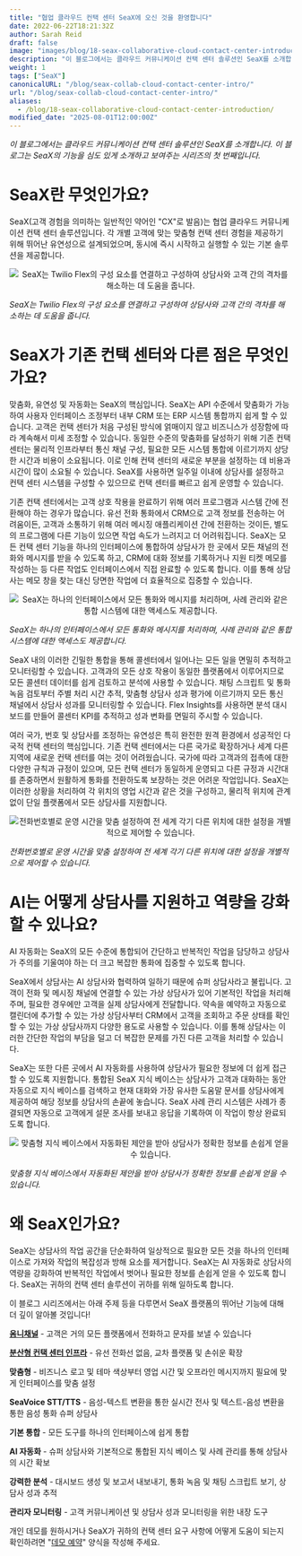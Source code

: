 ```yaml
---
title: "협업 클라우드 컨택 센터 SeaX에 오신 것을 환영합니다"
date: 2022-06-22T18:21:32Z
author: Sarah Reid
draft: false
image: "images/blog/18-seax-collaborative-cloud-contact-center-introduction/SeaX_future.png"
description: "이 블로그에서는 클라우드 커뮤니케이션 컨택 센터 솔루션인 SeaX를 소개합니다. 이 블로그는 SeaX를 소개하는 시리즈의 첫 번째입니다."
weight: 1
tags: ["SeaX"]
canonicalURL: "/blog/seax-collab-cloud-contact-center-intro/"
url: "/blog/seax-collab-cloud-contact-center-intro/"
aliases: 
  - /blog/18-seax-collaborative-cloud-contact-center-introduction/
modified_date: "2025-08-01T12:00:00Z"
---
```


*이 블로그에서는 클라우드 커뮤니케이션 컨택 센터 솔루션인 SeaX를 소개합니다. 이 블로그는 SeaX의 기능을 심도 있게 소개하고 보여주는 시리즈의 첫 번째입니다.*

# SeaX란 무엇인가요?

SeaX(고객 경험을 의미하는 일반적인 약어인 "CX"로 발음)는 협업 클라우드 커뮤니케이션 컨택 센터 솔루션입니다. 각 개별 고객에 맞는 맞춤형 컨택 센터 경험을 제공하기 위해 뛰어난 유연성으로 설계되었으며, 동시에 즉시 시작하고 실행할 수 있는 기본 솔루션을 제공합니다.

<center>
<img src="/images/blog/18-seax-collaborative-cloud-contact-center-introduction/seax-vs-flex.gif" alt="SeaX는 Twilio Flex의 구성 요소를 연결하고 구성하여 상담사와 고객 간의 격차를 해소하는 데 도움을 줍니다.">
</center>

*SeaX는 Twilio Flex의 구성 요소를 연결하고 구성하여 상담사와 고객 간의 격차를 해소하는 데 도움을 줍니다.*

# SeaX가 기존 컨택 센터와 다른 점은 무엇인가요?

맞춤화, 유연성 및 자동화는 SeaX의 핵심입니다. SeaX는 API 수준에서 맞춤화가 가능하여 사용자 인터페이스 조정부터 내부 CRM 또는 ERP 시스템 통합까지 쉽게 할 수 있습니다. 고객은 컨택 센터가 처음 구성된 방식에 얽매이지 않고 비즈니스가 성장함에 따라 계속해서 미세 조정할 수 있습니다. 동일한 수준의 맞춤화를 달성하기 위해 기존 컨택 센터는 물리적 인프라부터 통신 채널 구성, 필요한 모든 시스템 통합에 이르기까지 상당한 시간과 비용이 소요됩니다. 이로 인해 컨택 센터의 새로운 부분을 설정하는 데 비용과 시간이 많이 소요될 수 있습니다. SeaX를 사용하면 일주일 이내에 상담사를 설정하고 컨택 센터 시스템을 구성할 수 있으므로 컨택 센터를 빠르고 쉽게 운영할 수 있습니다.

기존 컨택 센터에서는 고객 상호 작용을 완료하기 위해 여러 프로그램과 시스템 간에 전환해야 하는 경우가 많습니다. 유선 전화 통화에서 CRM으로 고객 정보를 전송하는 어려움이든, 고객과 소통하기 위해 여러 메시징 애플리케이션 간에 전환하는 것이든, 별도의 프로그램에 다른 기능이 있으면 작업 속도가 느려지고 더 어려워집니다. SeaX는 모든 컨택 센터 기능을 하나의 인터페이스에 통합하여 상담사가 한 곳에서 모든 채널의 전화와 메시지를 받을 수 있도록 하고, CRM에 대화 정보를 기록하거나 지원 티켓 메모를 작성하는 등 다른 작업도 인터페이스에서 직접 완료할 수 있도록 합니다. 이를 통해 상담사는 메모 창을 찾는 대신 당면한 작업에 더 효율적으로 집중할 수 있습니다.

<center>
<img src="/images/blog/18-seax-collaborative-cloud-contact-center-introduction/one-interface.png" alt="SeaX는 하나의 인터페이스에서 모든 통화와 메시지를 처리하며, 사례 관리와 같은 통합 시스템에 대한 액세스도 제공합니다.">
</center>

*SeaX는 하나의 인터페이스에서 모든 통화와 메시지를 처리하며, 사례 관리와 같은 통합 시스템에 대한 액세스도 제공합니다.*

SeaX 내의 이러한 긴밀한 통합을 통해 콜센터에서 일어나는 모든 일을 면밀히 추적하고 모니터링할 수 있습니다. 고객과의 모든 상호 작용이 동일한 플랫폼에서 이루어지므로 모든 콜센터 데이터를 쉽게 검토하고 분석에 사용할 수 있습니다. 채팅 스크립트 및 통화 녹음 검토부터 주별 처리 시간 추적, 맞춤형 상담사 성과 평가에 이르기까지 모든 통신 채널에서 상담사 성과를 모니터링할 수 있습니다. Flex Insights를 사용하면 분석 대시보드를 만들어 콜센터 KPI를 추적하고 성과 변화를 면밀히 주시할 수 있습니다.

여러 국가, 번호 및 상담사를 조정하는 유연성은 특히 완전한 원격 환경에서 성공적인 다국적 컨택 센터의 핵심입니다. 기존 컨택 센터에서는 다른 국가로 확장하거나 세계 다른 지역에 새로운 컨택 센터를 여는 것이 어려웠습니다. 국가에 따라 고객과의 접촉에 대한 다양한 규칙과 규정이 있으며, 모든 컨택 센터가 동일하게 운영되고 다른 규정과 시간대를 존중하면서 원활하게 통화를 전환하도록 보장하는 것은 어려운 작업입니다. SeaX는 이러한 상황을 처리하여 각 위치의 영업 시간과 같은 것을 구성하고, 물리적 위치에 관계없이 단일 플랫폼에서 모든 상담사를 지원합니다.

<center>
<img src="/images/blog/18-seax-collaborative-cloud-contact-center-introduction/hours.png" alt="전화번호별로 운영 시간을 맞춤 설정하여 전 세계 각기 다른 위치에 대한 설정을 개별적으로 제어할 수 있습니다.">
</center>

*전화번호별로 운영 시간을 맞춤 설정하여 전 세계 각기 다른 위치에 대한 설정을 개별적으로 제어할 수 있습니다.*

# AI는 어떻게 상담사를 지원하고 역량을 강화할 수 있나요?

AI 자동화는 SeaX의 모든 수준에 통합되어 간단하고 반복적인 작업을 담당하고 상담사가 주의를 기울여야 하는 더 크고 복잡한 통화에 집중할 수 있도록 합니다.

SeaX에서 상담사는 AI 상담사와 협력하여 일하기 때문에 슈퍼 상담사라고 불립니다. 고객이 전화 및 메시징 채널에 연결할 수 있는 가상 상담사가 있어 기본적인 작업을 처리해 주며, 필요한 경우에만 고객을 실제 상담사에게 전달합니다. 약속을 예약하고 자동으로 캘린더에 추가할 수 있는 가상 상담사부터 CRM에서 고객을 조회하고 주문 상태를 확인할 수 있는 가상 상담사까지 다양한 용도로 사용할 수 있습니다. 이를 통해 상담사는 이러한 간단한 작업의 부담을 덜고 더 복잡한 문제를 가진 다른 고객을 처리할 수 있습니다.

SeaX는 또한 다른 곳에서 AI 자동화를 사용하여 상담사가 필요한 정보에 더 쉽게 접근할 수 있도록 지원합니다. 통합된 SeaX 지식 베이스는 상담사가 고객과 대화하는 동안 자동으로 지식 베이스를 검색하고 현재 대화와 가장 유사한 도움말 문서를 상담사에게 제공하여 해당 정보를 상담사의 손끝에 놓습니다. SeaX 사례 관리 시스템은 사례가 종결되면 자동으로 고객에게 설문 조사를 보내고 응답을 기록하여 이 작업이 항상 완료되도록 합니다.

<center>
<img src="/images/blog/18-seax-collaborative-cloud-contact-center-introduction/kb.png" alt="맞춤형 지식 베이스에서 자동화된 제안을 받아 상담사가 정확한 정보를 손쉽게 얻을 수 있습니다.">
</center>

*맞춤형 지식 베이스에서 자동화된 제안을 받아 상담사가 정확한 정보를 손쉽게 얻을 수 있습니다.*

# 왜 SeaX인가요?

SeaX는 상담사의 작업 공간을 단순화하여 일상적으로 필요한 모든 것을 하나의 인터페이스로 가져와 작업의 복잡성과 방해 요소를 제거합니다. SeaX는 AI 자동화로 상담사의 역량을 강화하여 반복적인 작업에서 벗어나 필요한 정보를 손쉽게 얻을 수 있도록 합니다. SeaX는 귀하의 컨택 센터 솔루션이 귀하를 위해 일하도록 합니다.

이 블로그 시리즈에서는 아래 주제 등을 다루면서 SeaX 플랫폼의 뛰어난 기능에 대해 더 깊이 알아볼 것입니다!

[**옴니채널**](https://seasalt.ai/blog/19-seax-omnichannel-communication/) - 고객은 거의 모든 플랫폼에서 전화하고 문자를 보낼 수 있습니다

[**분산형 컨택 센터 인프라**](https://seasalt.ai/blog/20-seax-distributed-contact-center/) - 유선 전화선 없음, 교차 플랫폼 및 손쉬운 확장

**맞춤형** - 비즈니스 로고 및 테마 색상부터 영업 시간 및 오프라인 메시지까지 필요에 맞게 인터페이스를 맞춤 설정

**SeaVoice STT/TTS** - 음성-텍스트 변환을 통한 실시간 전사 및 텍스트-음성 변환을 통한 음성 통화 슈퍼 상담사

**기본 통합** - 모든 도구를 하나의 인터페이스에 쉽게 통합

**AI 자동화** - 슈퍼 상담사와 기본적으로 통합된 지식 베이스 및 사례 관리를 통해 상담사의 시간 확보

**강력한 분석** - 대시보드 생성 및 보고서 내보내기, 통화 녹음 및 채팅 스크립트 보기, 상담사 성과 추적

**관리자 모니터링** - 고객 커뮤니케이션 및 상담사 성과 모니터링을 위한 내장 도구

개인 데모를 원하시거나 SeaX가 귀하의 컨택 센터 요구 사항에 어떻게 도움이 되는지 확인하려면 "[데모 예약](https://meetings.hubspot.com/seasalt-ai/seasalt-meeting)" 양식을 작성해 주세요.
